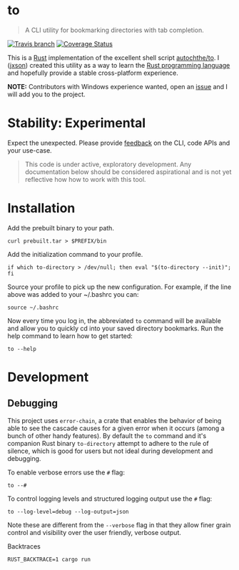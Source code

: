# to

> A CLI utility for bookmarking directories with tab completion.

[![Travis branch][travis-badge]][travis-url]
[![Coverage Status][coveralls-badge]][coveralls-url]

[coveralls-badge]: https://coveralls.io/repos/github/jxson/to-directory/badge.svg
[coveralls-url]: https://coveralls.io/github/jxson/to-directory
[travis-badge]: https://img.shields.io/travis/jxson/to-directory/master.svg?style=flat-square
[travis-url]: https://travis-ci.org/jxson/to-directory


This is a [Rust] implementation of the excellent shell script [autochthe/to]. I ([jxson]) created this utility as a way to learn the [Rust programming language][Rust] and hopefully provide a stable cross-platform experience.

**NOTE:** Contributors with Windows experience wanted, open an [issue] and I will add you to the project.

# Stability: Experimental

Expect the unexpected. Please provide [feedback][issue] on the CLI, code APIs and your use-case.

> This code is under active, exploratory development. Any documentation below should be considered aspirational and is not yet reflective how how to work with this tool.

# Installation

Add the prebuilt binary to your path.

    curl prebuilt.tar > $PREFIX/bin

Add the initialization command to your profile.

    if which to-directory > /dev/null; then eval "$(to-directory --init)"; fi

Source your profile to pick up the new configuration. For example, if the line above was added to your ~/.bashrc you can:

    source ~/.bashrc

Now every time you log in, the abbreviated `to` command will be available and allow you to quickly cd into your saved directory bookmarks. Run the help command to learn how to get started:

    to --help

# Development

## Debugging

This project uses `error-chain`, a crate that enables the behavior of being able to see the cascade causes for a given error when it occurs (among a bunch of other handy features). By default the `to` command and it's companion Rust binary `to-directory` attempt to adhere to the rule of silence, which is good for users but not ideal during development and debugging.

To enable verbose errors use the `#` flag:

    to --#

To control logging levels and structured logging output use the `#` flag:

    to --log-level=debug --log-output=json

Note these are different from the `--verbose` flag in that they allow finer grain control and visibility over the user friendly, verbose output.

Backtraces

    RUST_BACKTRACE=1 cargo run

[autochthe/to]: https://github.com/autochthe/to
[jxson]: https://twitter.com/jxson
[Rust]: https://www.rust-lang.org
[issue]: https://github.com/jxson/to-directory/issues/new

